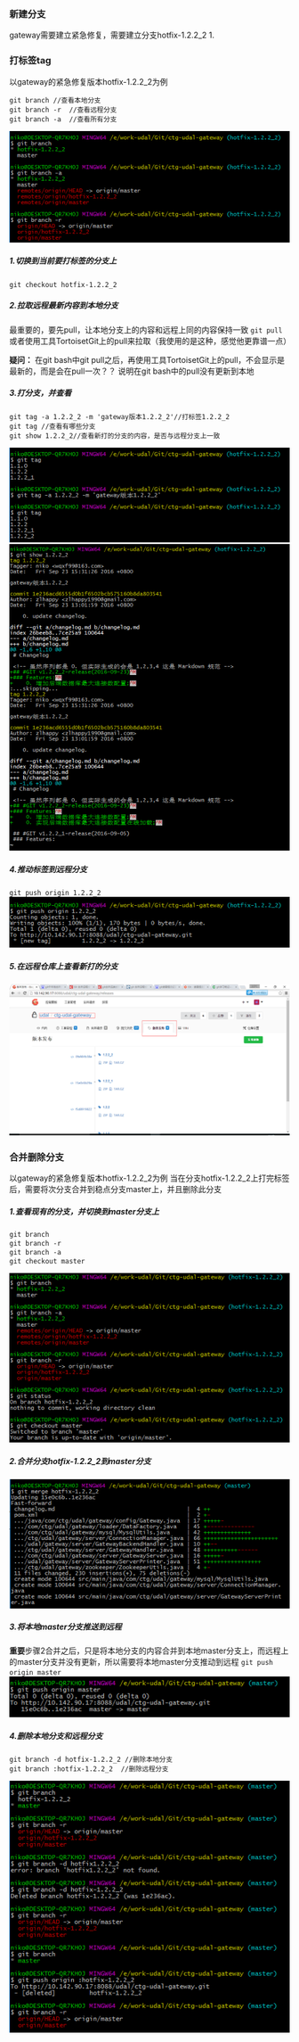 ### 新建分支
gateway需要建立紧急修复，需要建立分支hotfix-1.2.2_2
1.

### 打标签tag

以gateway的紧急修复版本hotfix-1.2.2\_2为例

```
git branch //查看本地分支
git branch -r  //查看远程分支
git branch -a  //查看所有分支
```

![](/assets/QQ截图20160923161423.png)

##### 1.切换到当前要打标签的分支上

`git checkout hotfix-1.2.2_2`

##### 2.拉取远程最新内容到本地分支

最重要的，要先pull，让本地分支上的内容和远程上同的内容保持一致
`git pull`
或者使用工具TortoisetGit上的pull来拉取（我使用的是这种，感觉他更靠谱一点）

**疑问：**
在git bash中git pull之后，再使用工具TortoisetGit上的pull，不会显示是最新的，而是会在pull一次？？
说明在git bash中的pull没有更新到本地

##### 3.打分支，并查看

```
git tag -a 1.2.2_2 -m 'gateway版本1.2.2_2'//打标签1.2.2_2
git tag //查看有哪些分支
git show 1.2.2_2//查看新打的分支的内容，是否与远程分支上一致
```

![](/assets/QQ截图20160923163108.png)
![](/assets/QQ截图20160923163415.png)

##### 4.推动标签到远程分支

`git push origin 1.2.2_2`
![](/assets/QQ截图20160923163754.png)

##### 5.在远程仓库上查看新打的分支

![](/assets/QQ截图20160923163958.png)

### 合并删除分支

以gateway的紧急修复版本hotfix-1.2.2\_2为例
当在分支hotfix-1.2.2\_2上打完标签后，需要将次分支合并到稳点分支master上，并且删除此分支

##### 1.查看现有的分支，并切换到master分支上

```
git branch
git branch -r
git branch -a
git checkout master
```

![](/assets/QQ截图20160923164614.png)

##### 2.合并分支hotfix-1.2.2\_2到master分支

![](/assets/QQ截图20160923164750.png)

##### 3.将本地master分支推送到远程

**重要**步骤2合并之后，只是将本地分支的内容合并到本地master分支上，而远程上的master分支并没有更新，所以需要将本地master分支推动到远程
`git push origin master`
![](/assets/QQ截图20160923165014.png)

##### 4.删除本地分支和远程分支

```
git branch -d hotfix-1.2.2_2 //删除本地分支
git branch :hotfix-1.2.2_2  //删除远程分支
```

![](/assets/QQ截图20160923165528.png)

